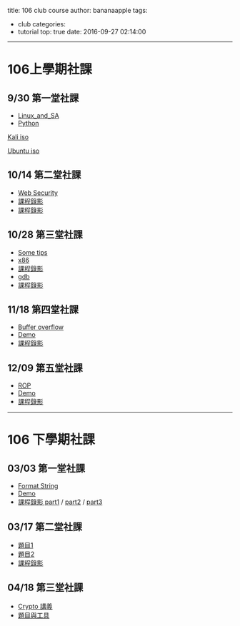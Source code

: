 title: 106 club course
author: bananaapple
tags:
  - club
categories:
  - tutorial
top: true
date: 2016-09-27 02:14:00
---
# 106上學期社課

## 9/30 第一堂社課

- [Linux_and_SA](https://drive.google.com/file/d/0B2dY3bAMpyESRy1nVUsyZ0lvQzQ/view?usp=sharing)
- [Python](https://speakerdeck.com/bananaappletw/python)

[Kali iso](http://cdimage.kali.org/kali-2016.2/kali-linux-2016.2-amd64.iso)

[Ubuntu iso](http://releases.ubuntu.com/16.04.1/ubuntu-16.04.1-desktop-amd64.iso)

## 10/14 第二堂社課

- [Web Security](https://drive.google.com/file/d/0B2WSYFS3T0qOcDNHcl9oTksxZTg/view)
- [課程錄影](https://www.youtube.com/watch?v=wq9X2qIV-Xg)
- [課程錄影](https://www.youtube.com/watch?v=HvhgTF_Upqk)

## 10/28 第三堂社課

- [Some tips](https://speakerdeck.com/bananaappletw/some-tips)
- [x86](https://speakerdeck.com/bananaappletw/x86)
- [課程錄影](https://www.youtube.com/watch?v=32PvtalAC2A)
- [gdb](https://speakerdeck.com/bananaappletw/gdb)
- [課程錄影](https://www.youtube.com/watch?v=50acU6jrpkg)

## 11/18 第四堂社課

- [Buffer overflow](https://speakerdeck.com/naetw/buffer-overflow)
- [Demo](http://people.cs.nctu.edu.tw/~chaoyy1202/Demo.tar.gz)
- [課程錄影](https://www.youtube.com/watch?v=oPAh0fy3eAo)

## 12/09 第五堂社課

- [ROP](https://drive.google.com/file/d/0B7_xqQeTuoLpejJ0SFQ5b3dMbWs/view)
- [Demo](http://people.cs.nctu.edu.tw/~jyli8210/ROPDemo.tar.gz)
- [課程錄影](https://youtu.be/QYmWq2o7MtA)

----------

# 106 下學期社課

## 03/03 第一堂社課

- [Format String](https://drive.google.com/file/d/0B76OxXT0skp6NnZDbVB4UGYycUk/view)
- [Demo](http://people.cs.nctu.edu.tw/~jyli8210/FMTdemo.tar.gz)
- [課程錄影 part1](https://youtu.be/FvGhDlK36PI) / [part2](https://youtu.be/oiicCDA4RNc) / [part3](https://youtu.be/o3KXSayMvhw)

## 03/17 第二堂社課

- [題目1](http://secprog.cs.nctu.edu.tw/problems/12)
- [題目2](http://secprog.cs.nctu.edu.tw/problems/13)
- [課程錄影](https://www.youtube.com/watch?v=VXbYyYYcvdU)

## 04/18 第三堂社課

- [Crypto 講義](https://drive.google.com/file/d/0B2WSYFS3T0qOUjRSdDRZUEdBbU0/view?usp=sharing)
- [題目與工具](https://drive.google.com/file/d/0B2WSYFS3T0qOc0Q2YTdad3lTMms/view?usp=sharing)